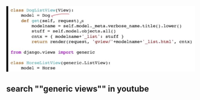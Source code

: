 <a src="https://www.coursera.org/learn/django-build-web-apps/lecture/phfAa/django-generic-views"></a>
<br><br>
<img width="500" src= "pic/generic views.JPG"/>
<br>

## search ""generic views"" in youtube